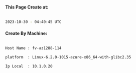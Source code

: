 
   
#### This Page Create at:

```bash

2023-10-30 - 04:40:45 UTC

```

#### Create By Machine:

```bash

Host Name : fv-az1288-114

platform  : Linux-6.2.0-1015-azure-x86_64-with-glibc2.35

Ip Local  : 10.1.0.20

```

